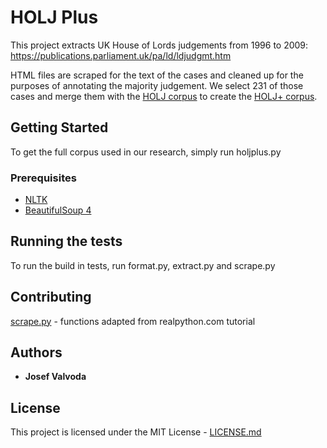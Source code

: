 # HOLJ Plus

This project extracts UK House of Lords judgements from 1996 to 2009: https://publications.parliament.uk/pa/ld/ldjudgmt.htm

HTML files are scraped for the text of the cases and cleaned up for the purposes of annotating the majority judgement.
We select 231 of those cases and merge them with the [HOLJ corpus](https://www.inf.ed.ac.uk/research/isdd/admin/package?download=84) to create the [HOLJ+ corpus](https://github.com/valvoda/holjplus/blob/master/HOLJ%2B.zip).

## Getting Started

To get the full corpus used in our research, simply run holjplus.py

### Prerequisites

* [NLTK](https://www.nltk.org/install.html)
* [BeautifulSoup 4](https://pypi.org/project/beautifulsoup4/)

## Running the tests

To run the build in tests, run format.py, extract.py and scrape.py

## Contributing

[scrape.py](https://realpython.com/python-web-scraping-practical-introduction/) - functions adapted from realpython.com tutorial

## Authors

* **Josef Valvoda**

## License

This project is licensed under the MIT License - [LICENSE.md](LICENSE)
